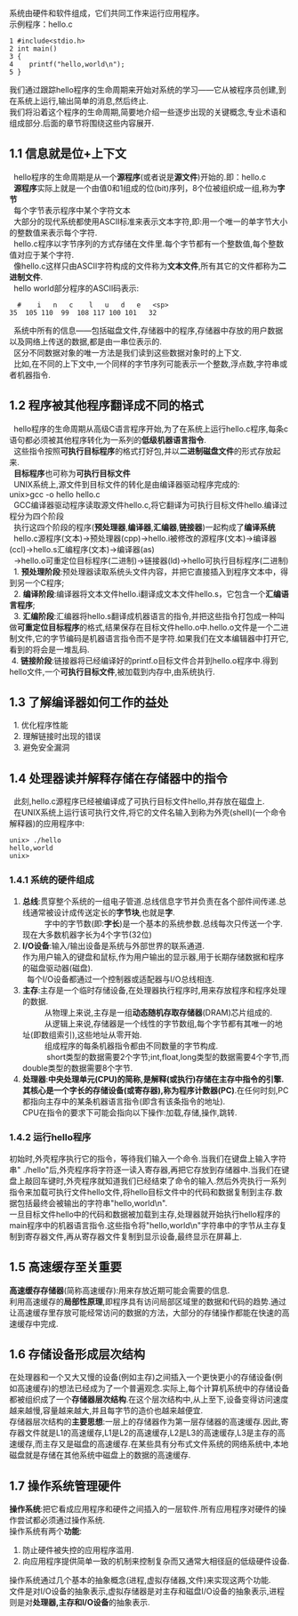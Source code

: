 系统由硬件和软件组成，它们共同工作来运行应用程序。  
示例程序：hello.c  
```
1 #include<stdio.h>  
2 int main()  
3 {  
4    printf("hello,world\n");  
5 }  
```  
我们通过跟踪hello程序的生命周期来开始对系统的学习——它从被程序员创建,到在系统上运行,输出简单的消息,然后终止.  
我们将沿着这个程序的生命周期,简要地介绍一些逐步出现的关键概念,专业术语和组成部分.后面的章节将围绕这些内容展开.  
## 1.1 信息就是位+上下文  
   hello程序的生命周期是从一个**源程序**(或者说是**源文件**)开始的.即：hello.c  
   **源程序**实际上就是一个由值0和1组成的位(bit)序列，8个位被组织成一组,称为**字节**  
   每个字节表示程序中某个字符文本  
   大部分的现代系统都使用ASCII标准来表示文本字符,即:用一个唯一的单字节大小的整数值来表示每个字符.  
   hello.c程序以字节序列的方式存储在文件里.每个字节都有一个整数值,每个整数值对应于某个字符.  
   像hello.c这样只由ASCII字符构成的文件称为**文本文件**,所有其它的文件都称为**二进制文件**.  
   hello world部分程序的ASCII码表示:  
   ```
   #    i   n   c    l   u   d   e   <sp>  
   35  105 110  99  108 117 100 101   32  
   ```  
   系统中所有的信息——包括磁盘文件,存储器中的程序,存储器中存放的用户数据以及网络上传送的数据,都是由一串位表示的.  
   区分不同数据对象的唯一方法是我们读到这些数据对象时的上下文.  
   比如,在不同的上下文中,一个同样的字节序列可能表示一个整数,浮点数,字符串或者机器指令.  
## 1.2 程序被其他程序翻译成不同的格式  
   hello程序的生命周期从高级C语言程序开始,为了在系统上运行hello.c程序,每条c语句都必须被其他程序转化为一系列的**低级机器语言指令**.  
   这些指令按照**可执行目标程序**的格式打好包,并以**二进制磁盘文件**的形式存放起来.  
   **目标程序**也可称为**可执行目标文件**  
   UNIX系统上,源文件到目标文件的转化是由编译器驱动程序完成的:  
   unix>gcc -o hello hello.c  
   GCC编译器驱动程序读取源文件hello.c,将它翻译为可执行目标文件hello.编译过程分为四个阶段  
   执行这四个阶段的程序(**预处理器**,**编译器**,**汇编器**,**链接器**)一起构成了**编译系统**  
   hello.c源程序(文本)->预处理器(cpp)->hello.i被修改的源程序(文本)->编译器(ccl)->hello.s汇编程序(文本)->编译器(as)  
   ->hello.o可重定位目标程序(二进制)->链接器(ld)->hello可执行目标程序(二进制)  
   1. **预处理阶段**:预处理器读取系统头文件内容，并把它直接插入到程序文本中，得到另一个C程序;  
   2. **编译阶段**:编译器将文本文件hello.i翻译成文本文件hello.s，它包含一个**汇编语言程序**;  
   3. **汇编阶段**:汇编器将hello.s翻译成机器语言的指令,并把这些指令打包成一种叫做**可重定位目标程序**的格式,结果保存在目标文件hello.o中.hello.o文件是一个二进制文件,它的字节编码是机器语言指令而不是字符.如果我们在文本编辑器中打开它,看到的将会是一堆乱码.  
   4. **链接阶段**:链接器将已经编译好的printf.o目标文件合并到hello.o程序中.得到hello文件,一个**可执行目标文件**,被加载到内存中,由系统执行.  
## 1.3 了解编译器如何工作的益处  
   1. 优化程序性能  
   2. 理解链接时出现的错误  
   3. 避免安全漏洞  
## 1.4 处理器读并解释存储在存储器中的指令  
   此刻,hello.c源程序已经被编译成了可执行目标文件hello,并存放在磁盘上.   
   在UNIX系统上运行该可执行文件,将它的文件名输入到称为外壳(shell)(一个命令解释器)的应用程序中:  
   ```
   unix> ./hello  
   hello,world  
   unix>  
   ```  
### 1.4.1 系统的硬件组成  
1. **总线**:贯穿整个系统的一组电子管道.总线信息字节并负责在各个部件间传递.总线通常被设计成传送定长的**字节块**,也就是**字**.  
               字中的字节数(即:**字长**)是一个基本的系统参数.总线每次只传送一个字.现在大多数机器字长为4个字节(32位)  
2. **I/O设备**:输入/输出设备是系统与外部世界的联系通道.  
   作为用户输入的键盘和鼠标,作为用户输出的显示器,用于长期存储数据和程序的磁盘驱动器(磁盘).  
   每个I/O设备都通过一个控制器或适配器与I/O总线相连.    
3. **主存**:主存是一个临时存储设备,在处理器执行程序时,用来存放程序和程序处理的数据.  
            从物理上来说,主存是一组**动态随机存取存储器**(DRAM)芯片组成的.  
            从逻辑上来说,存储器是一个线性的字节数组,每个字节都有其唯一的地址(即数组索引),这些地址从零开始.  
            组成程序的每条机器指令都由不同数量的字节构成.  
            short类型的数据需要2个字节;int,float,long类型的数据需要4个字节,而double类型的数据需要8个字节.  
4. **处理器**:**中央处理单元(CPU)**的简称,是解释(或执行)存储在主存中指令的引擎.其核心是一个字长的存储设备(或寄存器),称为**程序计数器(PC)**.在任何时刻,PC都指向主存中的某条机器语言指令(即含有该条指令的地址).  
CPU在指令的要求下可能会指向以下操作:加载,存储,操作,跳转.  
   
### 1.4.2 运行hello程序  
初始时,外壳程序执行它的指令，等待我们输入一个命令.当我们在键盘上输入字符串" ./hello"后,外壳程序将字符逐一读入寄存器,再把它存放到存储器中.当我们在键盘上敲回车键时,外壳程序就知道我们已经结束了命令的输入.然后外壳执行一系列指令来加载可执行文件hello文件,将hello目标文件中的代码和数据复制到主存.数据包括最终会被输出的字符串"hello,world\n".  
一旦目标文件hello中的代码和数据被加载到主存,处理器就开始执行hello程序的main程序中的机器语言指令.这些指令将"hello,world\n"字符串中的字节从主存复制到寄存器文件,再从寄存器文件复制到显示设备,最终显示在屏幕上.  
## 1.5 高速缓存至关重要  
 **高速缓存存储器**(简称高速缓存):用来存放近期可能会需要的信息.  
 利用高速缓存的**局部性原理**,即程序具有访问局部区域里的数据和代码的趋势.通过让高速缓存里存放可能经常访问的数据的方法，大部分的存储操作都能在快速的高速缓存中完成.
## 1.6 存储设备形成层次结构  
在处理器和一个又大又慢的设备(例如主存)之间插入一个更快更小的存储设备(例如高速缓存)的想法已经成为了一个普遍观念.实际上,每个计算机系统中的存储设备都被组织成了一个**存储器层次结构**.在这个层次结构中,从上至下,设备变得访问速度越来越慢,容量越来越大,并且每字节的造价也越来越便宜.  
存储器层次结构的**主要思想**:一层上的存储器作为第一层存储器的高速缓存.因此,寄存器文件就是L1的高速缓存,L1是L2的高速缓存,L2是L3的高速缓存,L3是主存的高速缓存,而主存又是磁盘的高速缓存.在某些具有分布式文件系统的网络系统中,本地磁盘就是存储在其他系统中磁盘上的数据的高速缓存.  
## 1.7 操作系统管理硬件
 **操作系统**:把它看成应用程序和硬件之间插入的一层软件.所有应用程序对硬件的操作尝试都必须通过操作系统.  
 操作系统有两个**功能**:  
 1. 防止硬件被失控的应用程序滥用.  
 2. 向应用程序提供简单一致的机制来控制复杂而又通常大相径庭的低级硬件设备.  
 
操作系统通过几个基本的抽象概念(进程,虚拟存储器,文件)来实现这两个功能.  
文件是对I/O设备的抽象表示,虚拟存储器是对主存和磁盘I/O设备的抽象表示,进程则是对**处理器,主存和I/O设备**的抽象表示.
